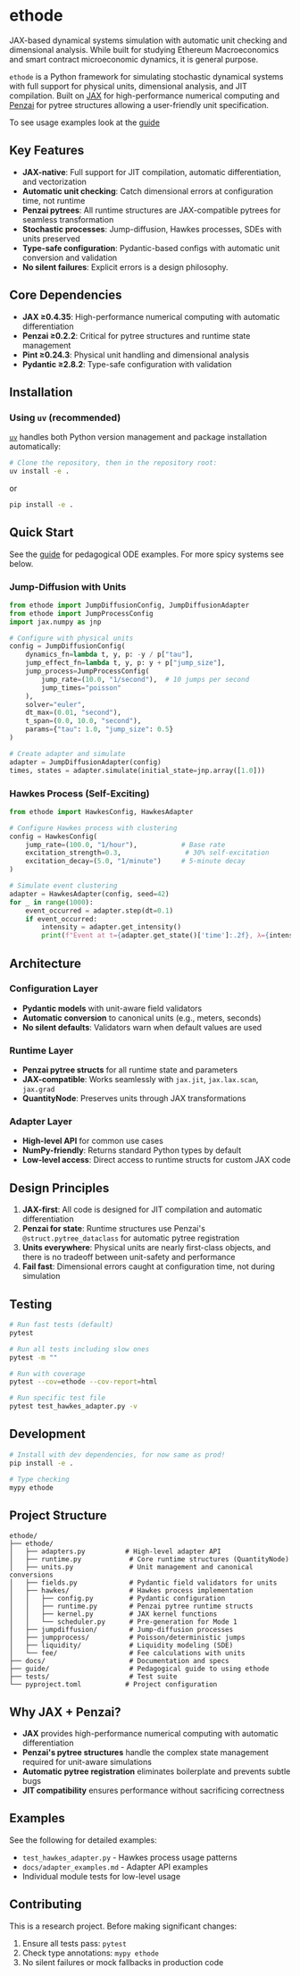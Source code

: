 # ethode

JAX-based dynamical systems simulation with automatic unit checking
and dimensional analysis.  While built for studying Ethereum
Macroeconomics and smart contract microeconomic dynamics, it is
general purpose.

`ethode` is a Python framework for simulating stochastic dynamical
systems with full support for physical units, dimensional analysis,
and JIT compilation. Built on [JAX](https://github.com/google/jax) for
high-performance numerical computing and
[Penzai](https://github.com/google-deepmind/penzai) for pytree
structures allowing a user-friendly unit specification.

To see usage examples look at the [guide](./guide/)

## Key Features

- **JAX-native**: Full support for JIT compilation, automatic differentiation, and vectorization
- **Automatic unit checking**: Catch dimensional errors at configuration time, not runtime
- **Penzai pytrees**: All runtime structures are JAX-compatible pytrees for seamless transformation
- **Stochastic processes**: Jump-diffusion, Hawkes processes, SDEs with units preserved
- **Type-safe configuration**: Pydantic-based configs with automatic unit conversion and validation
- **No silent failures**: Explicit errors is a design philosophy.

## Core Dependencies

- **JAX ≥0.4.35**: High-performance numerical computing with automatic differentiation
- **Penzai ≥0.2.2**: Critical for pytree structures and runtime state management
- **Pint ≥0.24.3**: Physical unit handling and dimensional analysis
- **Pydantic ≥2.8.2**: Type-safe configuration with validation

## Installation

### Using `uv` (recommended)

[`uv`](https://docs.astral.sh/uv/) handles both Python version management and package installation automatically:
```bash
# Clone the repository, then in the repository root:
uv install -e .
```
or 
```bash
pip install -e .
```

## Quick Start

See the [guide](./guide/) for pedagogical ODE examples.  For more spicy systems see below.

### Jump-Diffusion with Units

```python
from ethode import JumpDiffusionConfig, JumpDiffusionAdapter
from ethode import JumpProcessConfig
import jax.numpy as jnp

# Configure with physical units
config = JumpDiffusionConfig(
    dynamics_fn=lambda t, y, p: -y / p["tau"],
    jump_effect_fn=lambda t, y, p: y + p["jump_size"],
    jump_process=JumpProcessConfig(
        jump_rate=(10.0, "1/second"),  # 10 jumps per second
        jump_times="poisson"
    ),
    solver="euler",
    dt_max=(0.01, "second"),
    t_span=(0.0, 10.0, "second"),
    params={"tau": 1.0, "jump_size": 0.5}
)

# Create adapter and simulate
adapter = JumpDiffusionAdapter(config)
times, states = adapter.simulate(initial_state=jnp.array([1.0]))
```

### Hawkes Process (Self-Exciting)

```python
from ethode import HawkesConfig, HawkesAdapter

# Configure Hawkes process with clustering
config = HawkesConfig(
    jump_rate=(100.0, "1/hour"),           # Base rate
    excitation_strength=0.3,                # 30% self-excitation
    excitation_decay=(5.0, "1/minute")     # 5-minute decay
)

# Simulate event clustering
adapter = HawkesAdapter(config, seed=42)
for _ in range(1000):
    event_occurred = adapter.step(dt=0.1)
    if event_occurred:
        intensity = adapter.get_intensity()
        print(f"Event at t={adapter.get_state()['time']:.2f}, λ={intensity:.4f}")
```

## Architecture

### Configuration Layer
- **Pydantic models** with unit-aware field validators
- **Automatic conversion** to canonical units (e.g., meters, seconds)
- **No silent defaults**: Validators warn when default values are used

### Runtime Layer
- **Penzai pytree structs** for all runtime state and parameters
- **JAX-compatible**: Works seamlessly with `jax.jit`, `jax.lax.scan`, `jax.grad`
- **QuantityNode**: Preserves units through JAX transformations

### Adapter Layer
- **High-level API** for common use cases
- **NumPy-friendly**: Returns standard Python types by default
- **Low-level access**: Direct access to runtime structs for custom JAX code

## Design Principles

1. **JAX-first**: All code is designed for JIT compilation and automatic differentiation
2. **Penzai for state**: Runtime structures use Penzai's `@struct.pytree_dataclass` for automatic pytree registration
3. **Units everywhere**: Physical units are nearly first-class objects, and there is no tradeoff between unit-safety and performance
5. **Fail fast**: Dimensional errors caught at configuration time, not during simulation

## Testing

```bash
# Run fast tests (default)
pytest

# Run all tests including slow ones
pytest -m ""

# Run with coverage
pytest --cov=ethode --cov-report=html

# Run specific test file
pytest test_hawkes_adapter.py -v
```

## Development

```bash
# Install with dev dependencies, for now same as prod!
pip install -e . 

# Type checking
mypy ethode
```

## Project Structure

```
ethode/
├── ethode/
│   ├── adapters.py          # High-level adapter API
│   ├── runtime.py            # Core runtime structures (QuantityNode)
│   ├── units.py              # Unit management and canonical conversions
│   ├── fields.py             # Pydantic field validators for units
│   ├── hawkes/               # Hawkes process implementation
│   │   ├── config.py         # Pydantic configuration
│   │   ├── runtime.py        # Penzai pytree runtime structs
│   │   ├── kernel.py         # JAX kernel functions
│   │   └── scheduler.py      # Pre-generation for Mode 1
│   ├── jumpdiffusion/        # Jump-diffusion processes
│   ├── jumpprocess/          # Poisson/deterministic jumps
│   ├── liquidity/            # Liquidity modeling (SDE)
│   └── fee/                  # Fee calculations with units
├── docs/                     # Documentation and specs
├── guide/                    # Pedagogical guide to using ethode
├── tests/                    # Test suite
└── pyproject.toml           # Project configuration
```

## Why JAX + Penzai?

- **JAX** provides high-performance numerical computing with automatic differentiation
- **Penzai's pytree structures** handle the complex state management required for unit-aware simulations
- **Automatic pytree registration** eliminates boilerplate and prevents subtle bugs
- **JIT compatibility** ensures performance without sacrificing correctness

## Examples

See the following for detailed examples:
- `test_hawkes_adapter.py` - Hawkes process usage patterns
- `docs/adapter_examples.md` - Adapter API examples
- Individual module tests for low-level usage

## Contributing

This is a research project. Before making significant changes:
1. Ensure all tests pass: `pytest`
2. Check type annotations: `mypy ethode`
3. No silent failures or mock fallbacks in production code

